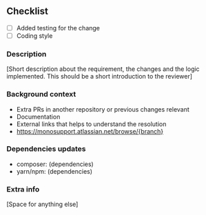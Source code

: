 ## Checklist
 - [ ] Added testing for the change
 - [ ] Coding style

### Description
[Short description about the requirement, the changes and the logic implemented.
This should be a short introduction to the reviewer]

### Background context
 - Extra PRs in another repository or previous changes relevant
 - Documentation
 - External links that helps to understand the resolution
 - https://monosupport.atlassian.net/browse/{branch}

### Dependencies updates
- composer: (dependencies)
- yarn/npm: (dependencies)

### Extra info
[Space for anything else]
